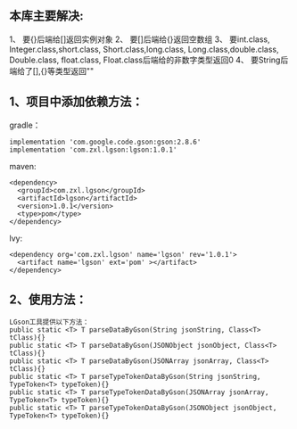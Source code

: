 ## 本库主要解决:
 1、 要{}后端给[]返回实例对象
 2、 要[]后端给{}返回空数组
 3、 要int.class, Integer.class,short.class, Short.class,long.class, Long.class,double.class, Double.class,
     float.class, Float.class后端给的非数字类型返回0
 4、 要String后端给了[],{}等类型返回""

## 1、项目中添加依赖方法：
gradle：
```
implementation 'com.google.code.gson:gson:2.8.6'
implementation 'com.zxl.lgson:lgson:1.0.1'
```

maven:
```
<dependency>
  <groupId>com.zxl.lgson</groupId>
  <artifactId>lgson</artifactId>
  <version>1.0.1</version>
  <type>pom</type>
</dependency>
```

lvy:
```
<dependency org='com.zxl.lgson' name='lgson' rev='1.0.1'>
  <artifact name='lgson' ext='pom' ></artifact>
</dependency>
```

## 2、使用方法：
```
LGson工具提供以下方法：
public static <T> T parseDataByGson(String jsonString, Class<T> tClass){}
public static <T> T parseDataByGson(JSONObject jsonObject, Class<T> tClass){}
public static <T> T parseDataByGson(JSONArray jsonArray, Class<T> tClass){}
public static <T> T parseTypeTokenDataByGson(String jsonString, TypeToken<T> typeToken){}
public static <T> T parseTypeTokenDataByGson(JSONArray jsonArray, TypeToken<T> typeToken){}
public static <T> T parseTypeTokenDataByGson(JSONObject jsonObject, TypeToken<T> typeToken){}
```
